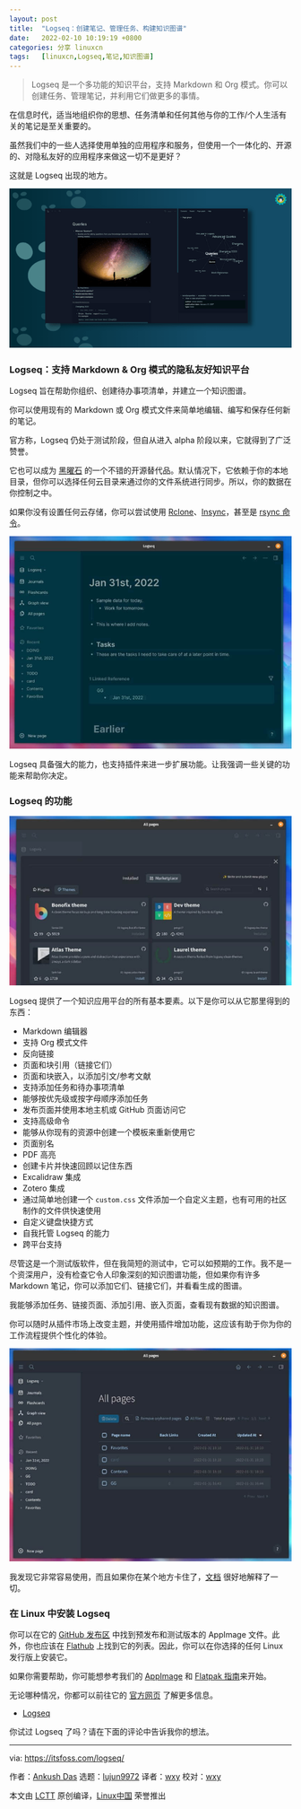 ```yaml
---
layout: post
title:	"Logseq：创建笔记、管理任务、构建知识图谱"
date:	2022-02-10 10:19:19 +0800 
categories:	分享 linuxcn 
tags:	[linuxcn,Logseq,笔记,知识图谱]
---
```




> 
> Logseq 是一个多功能的知识平台，支持 Markdown 和 Org 模式。你可以创建任务、管理笔记，并利用它们做更多的事情。
> 
> 
> 


在信息时代，适当地组织你的思想、任务清单和任何其他与你的工作/个人生活有关的笔记是至关重要的。


虽然我们中的一些人选择使用单独的应用程序和服务，但使用一个一体化的、开源的、对隐私友好的应用程序来做这一切不是更好？


这就是 Logseq 出现的地方。


![](/Asserts/Images/album/202202/10/101919antekcn5gxdeky5z.png)


### Logseq：支持 Markdown & Org 模式的隐私友好知识平台


Logseq 旨在帮助你组织、创建待办事项清单，并建立一个知识图谱。


你可以使用现有的 Markdown 或 Org 模式文件来简单地编辑、编写和保存任何新的笔记。


官方称，Logseq 仍处于测试阶段，但自从进入 alpha 阶段以来，它就得到了广泛赞誉。


它也可以成为 [黑曜石](https://itsfoss.com/obsidian-markdown-editor/) 的一个不错的开源替代品。默认情况下，它依赖于你的本地目录，但你可以选择任何云目录来通过你的文件系统进行同步。所以，你的数据在你控制之中。


如果你没有设置任何云存储，你可以尝试使用 [Rclone](https://itsfoss.com/use-onedrive-linux-rclone/)、[Insync](https://itsfoss.com/insync-linux-review/)，甚至是 [rsync 命令](https://linuxhandbook.com/rsync-command-examples/)。


![](/Asserts/Images/album/202202/10/101920mzgzggld4ntuz49l.jpg)


Logseq 具备强大的能力，也支持插件来进一步扩展功能。让我强调一些关键的功能来帮助你决定。


### Logseq 的功能


![](/Asserts/Images/album/202202/10/101922uxeaktlv8lvd3q8z.jpg)


Logseq 提供了一个知识应用平台的所有基本要素。以下是你可以从它那里得到的东西：


* Markdown 编辑器
* 支持 Org 模式文件
* 反向链接
* 页面和块引用（链接它们）
* 页面和块嵌入，以添加引文/参考文献
* 支持添加任务和待办事项清单
* 能够按优先级或按字母顺序添加任务
* 发布页面并使用本地主机或 GitHub 页面访问它
* 支持高级命令
* 能够从你现有的资源中创建一个模板来重新使用它
* 页面别名
* PDF 高亮
* 创建卡片并快速回顾以记住东西
* Excalidraw 集成
* Zotero 集成
* 通过简单地创建一个 `custom.css` 文件添加一个自定义主题，也有可用的社区制作的文件供快速使用
* 自定义键盘快捷方式
* 自我托管 Logseq 的能力
* 跨平台支持


尽管这是一个测试版软件，但在我简短的测试中，它可以如预期的工作。我不是一个资深用户，没有检查它令人印象深刻的知识图谱功能，但如果你有许多 Markdown 笔记，你可以添加它们、链接它们，并看看生成的图谱。


我能够添加任务、链接页面、添加引用、嵌入页面，查看现有数据的知识图谱。


你可以随时从插件市场上改变主题，并使用插件增加功能，这应该有助于你为你的工作流程提供个性化的体验。


![](/Asserts/Images/album/202202/10/101924a0womlmyczm9mse9.jpg)


我发现它非常容易使用，而且如果你在某个地方卡住了，[文档](https://logseq.github.io/#/page/Contents) 很好地解释了一切。


### 在 Linux 中安装 Logseq


你可以在它的 [GitHub 发布区](https://github.com/logseq/logseq/releases) 中找到预发布和测试版本的 AppImage 文件。此外，你也应该在 [Flathub](https://flathub.org/apps/details/com.logseq.Logseq) 上找到它的列表。因此，你可以在你选择的任何 Linux 发行版上安装它。


如果你需要帮助，你可能想参考我们的 [AppImage](https://itsfoss.com/use-appimage-linux/) 和 [Flatpak 指南](https://itsfoss.com/flatpak-guide/)来开始。


无论哪种情况，你都可以前往它的 [官方网页](https://logseq.com/) 了解更多信息。


* [Logseq](https://logseq.com/)


你试过 Logseq 了吗？请在下面的评论中告诉我你的想法。




---


via: <https://itsfoss.com/logseq/>


作者：[Ankush Das](https://itsfoss.com/author/ankush/) 选题：[lujun9972](https://github.com/lujun9972) 译者：[wxy](https://github.com/wxy) 校对：[wxy](https://github.com/wxy)


本文由 [LCTT](https://github.com/LCTT/TranslateProject) 原创编译，[Linux中国](https://linux.cn/) 荣誉推出
